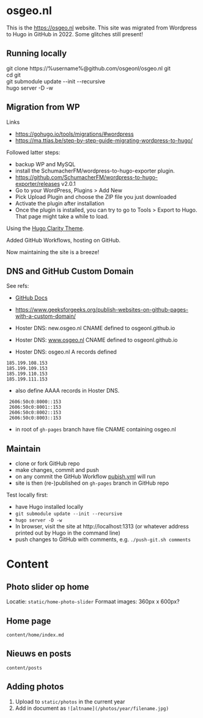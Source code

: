 # osgeo.nl
This is the https://osgeo.nl website. 
This site was migrated from Wordpress to Hugo in GitHub in 2022. 
Some glitches still present!

## Running locally
git clone https://%username%@github.com/osgeonl/osgeo.nl git  
cd git  
git submodule update --init --recursive  
hugo server -D -w  

## Migration from WP
Links

* https://gohugo.io/tools/migrations/#wordpress
* https://ma.ttias.be/step-by-step-guide-migrating-wordpress-to-hugo/

Followed latter steps:

* backup WP and MySQL 
* install the SchumacherFM/wordpress-to-hugo-exporter plugin. 
* https://github.com/SchumacherFM/wordpress-to-hugo-exporter/releases v2.0.1 
* Go to your WordPress, Plugins > Add New
* Pick Upload Plugin and choose the ZIP file you just downloaded
* Activate the plugin after installation
* Once the plugin is installed, you can try to go to Tools > Export to Hugo. That page might take a while to load.

Using the [Hugo Clarity Theme](https://github.com/chipzoller/hugo-clarity).

Added GitHub Workflows, hosting on GitHub. 

Now maintaining the site is a breeze!

## DNS and GitHub Custom Domain

See refs:
 
* [GitHub Docs](https://docs.github.com/en/pages/configuring-a-custom-domain-for-your-github-pages-site/managing-a-custom-domain-for-your-github-pages-site)
* https://www.geeksforgeeks.org/publish-websites-on-github-pages-with-a-custom-domain/

* Hoster DNS: new.osgeo.nl CNAME defined to osgeonl.github.io
* Hoster DNS: www.osgeo.nl CNAME defined to osgeonl.github.io
* Hoster DNS: osgeo.nl A records defined

```
185.199.108.153
185.199.109.153
185.199.110.153
185.199.111.153

```
* also define AAAA records in Hoster DNS.

```
 2606:50c0:8000::153
 2606:50c0:8001::153 
 2606:50c0:8002::153 
 2606:50c0:8003::153

```
* in root of `gh-pages` branch have file CNAME containing osgeo.nl

## Maintain

* clone or fork GitHub repo
* make changes, commit and push
* on any commit the GitHub Workflow [pubish.yml](.github/workflows/publish.yml) will run
* site is then (re-)published on `gh-pages` branch in GitHub repo

Test locally first:

* have Hugo installed locally
* `git submodule update --init --recursive`
* `hugo server -D -w`  
* In browser, visit the site at http://localhost:1313 (or whatever address printed out by Hugo in the command line)
* push changes to GitHub with comments, e.g. `./push-git.sh comments`



# Content

## Photo slider op home

Locatie: `static/home-photo-slider` 
Formaat images: 360px x 600px? 

## Home page

`content/home/index.md`

## Nieuws en posts

`content/posts` 


## Adding photos 

1. Upload to `static/photos` in the current year
2. Add in document as `![altname](/photos/year/filename.jpg)`